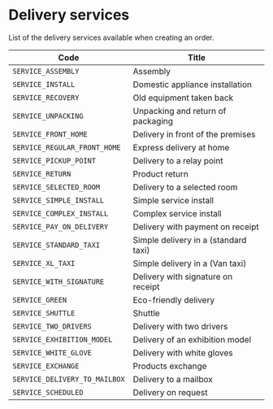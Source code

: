 # Delivery services

List of the delivery services available when creating an order.

| Code                               | Title                                |
| ---------------------------------- | ------------------------------------ |
| `SERVICE_ASSEMBLY`                 | Assembly                             |
| `SERVICE_INSTALL`                  | Domestic appliance installation      |
| `SERVICE_RECOVERY`                 | Old equipment taken back             |
| `SERVICE_UNPACKING`                | Unpacking and return of packaging    |
| `SERVICE_FRONT_HOME`               | Delivery in front of the premises    |
| `SERVICE_REGULAR_FRONT_HOME`       | Express delivery at home             |
| `SERVICE_PICKUP_POINT`             | Delivery to a relay point            |
| `SERVICE_RETURN`                   | Product return                       |
| `SERVICE_SELECTED_ROOM`            | Delivery to a selected room          |
| `SERVICE_SIMPLE_INSTALL`           | Simple service install               |
| `SERVICE_COMPLEX_INSTALL`          | Complex service install              |
| `SERVICE_PAY_ON_DELIVERY`          | Delivery with payment on receipt     |
| `SERVICE_STANDARD_TAXI`            | Simple delivery in a (standard taxi) |
| `SERVICE_XL_TAXI`                  | Simple delivery in a (Van taxi)      |
| `SERVICE_WITH_SIGNATURE`           | Delivery with signature on receipt   |
| `SERVICE_GREEN`                    | Eco-friendly delivery                |
| `SERVICE_SHUTTLE`                  | Shuttle                              |
| `SERVICE_TWO_DRIVERS`              | Delivery with two drivers            |
| `SERVICE_EXHIBITION_MODEL`         | Delivery of an exhibition model      |
| `SERVICE_WHITE_GLOVE`              | Delivery with white gloves           |
| `SERVICE_EXCHANGE`                 | Products exchange                    |
| `SERVICE_DELIVERY_TO_MAILBOX`      | Delivery to a mailbox                |
| `SERVICE_SCHEDULED`                | Delivery on request                  |